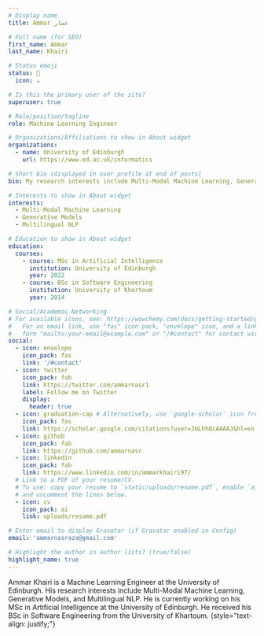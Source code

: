 ```yaml
---
# Display name
title: Ammar عمار 

# Full name (for SEO)
first_name: Ammar
last_name: Khairi

# Status emoji
status: 📝
  icon: ☕️

# Is this the primary user of the site?
superuser: true

# Role/position/tagline
role: Machine Learning Engineer

# Organizations/Affiliations to show in About widget
organizations:
  - name: University of Edinburgh
    url: https://www.ed.ac.uk/informatics

# Short bio (displayed in user profile at end of posts)
bio: My research interests include Multi-Modal Machine Learning, Generative Models, and Multilingual NLP.

# Interests to show in About widget
interests:
  - Multi-Modal Machine Learning
  - Generative Models
  - Multilingual NLP

# Education to show in About widget
education:
  courses:
    - course: MSc in Artificial Intelligence
      institution: University of Edinburgh
      year: 2022
    - course: BSc in Software Engineering
      institution: University of Khartoum
      year: 2014

# Social/Academic Networking
# For available icons, see: https://wowchemy.com/docs/getting-started/page-builder/#icons
#   For an email link, use "fas" icon pack, "envelope" icon, and a link in the
#   form "mailto:your-email@example.com" or "/#contact" for contact widget.
social:
  - icon: envelope
    icon_pack: fas
    link: '/#contact'
  - icon: twitter
    icon_pack: fab
    link: https://twitter.com/ammarnasr1
    label: Follow me on Twitter
    display:
      header: true
  - icon: graduation-cap # Alternatively, use `google-scholar` icon from `ai` icon pack
    icon_pack: fas
    link: https://scholar.google.com/citations?user=JmLhhQcAAAAJ&hl=en
  - icon: github
    icon_pack: fab
    link: https://github.com/ammarnasr
  - icon: linkedin
    icon_pack: fab
    link: https://www.linkedin.com/in/ammarkhairi97/
  # Link to a PDF of your resume/CV.
  # To use: copy your resume to `static/uploads/resume.pdf`, enable `ai` icons in `params.yaml`,
  # and uncomment the lines below.
  - icon: cv
    icon_pack: ai
    link: uploads/resume.pdf

# Enter email to display Gravatar (if Gravatar enabled in Config)
email: 'ammarnasraza@gmail.com'

# Highlight the author in author lists? (true/false)
highlight_name: true
---
```

Ammar Khairi is a Machine Learning Engineer at the University of Edinburgh. His research interests include Multi-Modal Machine Learning, Generative Models, and Multilingual NLP. He is currently working on his MSc in Artificial Intelligence at the University of Edinburgh. He received his BSc in Software Engineering from the University of Khartoum.
{style="text-align: justify;"}
